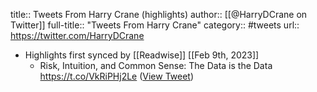 title:: Tweets From Harry Crane (highlights)
author:: [[@HarryDCrane on Twitter]]
full-title:: "Tweets From Harry Crane"
category:: #tweets
url:: https://twitter.com/HarryDCrane

- Highlights first synced by [[Readwise]] [[Feb 9th, 2023]]
	- Risk, Intuition, and Common Sense: The Data is the Data https://t.co/VkRiPHj2Le ([View Tweet](https://twitter.com/HarryDCrane/status/1623025619540840451))